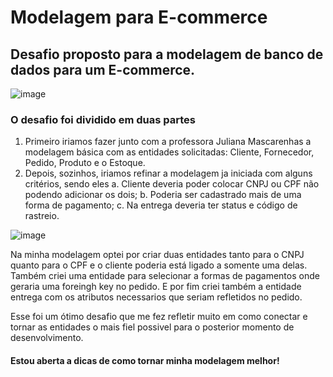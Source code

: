 # Modelagem para E-commerce
## Desafio proposto para a modelagem de banco de dados para um E-commerce.
![image](https://github.com/user-attachments/assets/dce83624-5bf8-4ed6-a923-bac7d50cdbf7)

### O desafio foi dividido em duas partes
1. Primeiro iriamos fazer junto com a professora Juliana Mascarenhas a modelagem básica com as entidades solicitadas: Cliente, Fornecedor, Pedido, Produto e o Estoque.
2. Depois, sozinhos, iriamos refinar a modelagem ja iniciada com alguns critérios, sendo eles
     a. Cliente deveria poder colocar CNPJ ou CPF não podendo adicionar os dois;
     b. Poderia ser cadastrado mais de uma forma de pagamento;
     c. Na entrega deveria ter status e código de rastreio.

![image](https://github.com/user-attachments/assets/3b6bfda0-5cbb-420b-a801-aa4ee6fd9abc)

   
Na minha modelagem optei por criar duas entidades tanto para o CNPJ quanto para o CPF e o cliente poderia está ligado a somente uma delas. Também criei uma entidade para selecionar a formas de pagamentos onde geraria uma foreingh key no pedido. E por fim criei também a entidade entrega com os atributos necessarios que seriam refletidos no pedido.

Esse foi um ótimo desafio que me fez refletir muito em como conectar e tornar as entidades o mais fiel possivel para o posterior momento de desenvolvimento. 

#### Estou aberta a dicas de como tornar minha modelagem melhor!
   
